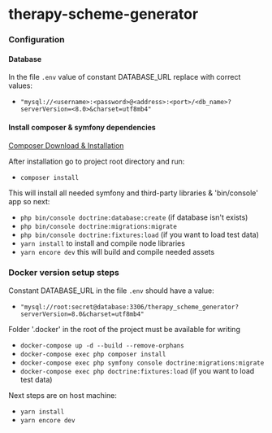# therapy-scheme-generator

### Configuration
#### Database 
In the file `.env` value of constant DATABASE_URL replace with correct values:
- `"mysql://<username>:<password>@<address>:<port>/<db_name>?serverVersion=<8.0>&charset=utf8mb4"`

#### Install composer & symfony dependencies 
[Composer Download & Installation](https://getcomposer.org/download/)

After installation go to project root directory and run:

- `composer install`

This will install all needed symfony and third-party libraries & 'bin/console' app so next:

- `php bin/console doctrine:database:create` (if database isn't exists)
- `php bin/console doctrine:migrations:migrate`
- `php bin/console doctrine:fixtures:load` (if you want to load test data)
- `yarn install` to install and compile node libraries
- `yarn encore dev` this will build and compile needed assets

### Docker version setup steps
Constant DATABASE_URL in the file `.env` should have a value:
- `"mysql://root:secret@database:3306/therapy_scheme_generator?serverVersion=8.0&charset=utf8mb4"`

Folder '.docker' in the root of the project must be available for writing

- `docker-compose up -d --build --remove-orphans`
- `docker-compose exec php composer install`
- `docker-compose exec php symfony console doctrine:migrations:migrate`
- `docker-compose exec php doctrine:fixtures:load` (if you want to load test data)

Next steps are on host machine:

- `yarn install`
- `yarn encore dev`